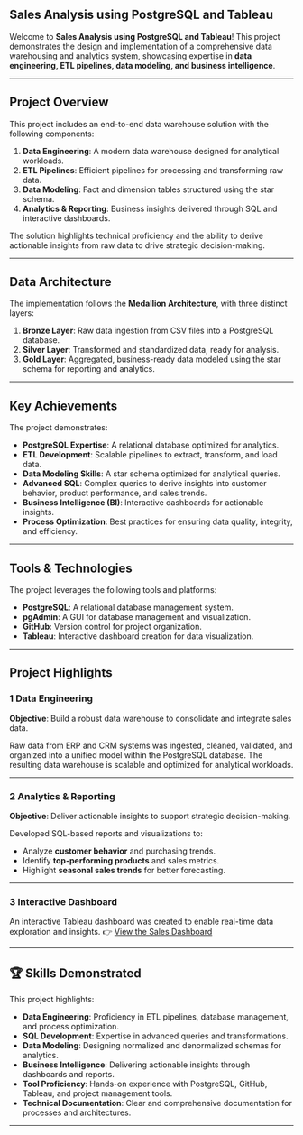 ## Sales Analysis using PostgreSQL and Tableau

Welcome to **Sales Analysis using PostgreSQL and Tableau**!
This project demonstrates the design and implementation of a comprehensive data warehousing and analytics system, showcasing expertise in **data engineering, ETL pipelines, data modeling, and business intelligence**.

---

## Project Overview

This project includes an end-to-end data warehouse solution with the following components:

1. **Data Engineering**: A modern data warehouse designed for analytical workloads.
2. **ETL Pipelines**: Efficient pipelines for processing and transforming raw data.
3. **Data Modeling**: Fact and dimension tables structured using the star schema.
4. **Analytics & Reporting**: Business insights delivered through SQL and interactive dashboards.

The solution highlights technical proficiency and the ability to derive actionable insights from raw data to drive strategic decision-making.

---

##  Data Architecture

The implementation follows the **Medallion Architecture**, with three distinct layers:

1. **Bronze Layer**: Raw data ingestion from CSV files into a PostgreSQL database.
2. **Silver Layer**: Transformed and standardized data, ready for analysis.
3. **Gold Layer**: Aggregated, business-ready data modeled using the star schema for reporting and analytics.

---

## Key Achievements

The project demonstrates:

* **PostgreSQL Expertise**: A relational database optimized for analytics.
* **ETL Development**: Scalable pipelines to extract, transform, and load data.
* **Data Modeling Skills**: A star schema optimized for analytical queries.
* **Advanced SQL**: Complex queries to derive insights into customer behavior, product performance, and sales trends.
* **Business Intelligence (BI)**: Interactive dashboards for actionable insights.
* **Process Optimization**: Best practices for ensuring data quality, integrity, and efficiency.

---

## Tools & Technologies

The project leverages the following tools and platforms:

* **PostgreSQL**: A relational database management system.
* **pgAdmin**: A GUI for database management and visualization.
* **GitHub**: Version control for project organization.
* **Tableau**: Interactive dashboard creation for data visualization.

---

## Project Highlights

### 1️ Data Engineering

**Objective**: Build a robust data warehouse to consolidate and integrate sales data.

Raw data from ERP and CRM systems was ingested, cleaned, validated, and organized into a unified model within the PostgreSQL database. The resulting data warehouse is scalable and optimized for analytical workloads.

---

### 2️ Analytics & Reporting

**Objective**: Deliver actionable insights to support strategic decision-making.

Developed SQL-based reports and visualizations to:

* Analyze **customer behavior** and purchasing trends.
* Identify **top-performing products** and sales metrics.
* Highlight **seasonal sales trends** for better forecasting.

---

### 3️ Interactive Dashboard

An interactive Tableau dashboard was created to enable real-time data exploration and insights.
👉 [View the Sales Dashboard](https://public.tableau.com/app/profile/aayush.pandey4569/viz/SalesDashboard_17498546989540/salesdashboard)

---

## 🏆 Skills Demonstrated

This project highlights:

* **Data Engineering**: Proficiency in ETL pipelines, database management, and process optimization.
* **SQL Development**: Expertise in advanced queries and transformations.
* **Data Modeling**: Designing normalized and denormalized schemas for analytics.
* **Business Intelligence**: Delivering actionable insights through dashboards and reports.
* **Tool Proficiency**: Hands-on experience with PostgreSQL, GitHub, Tableau, and project management tools.
* **Technical Documentation**: Clear and comprehensive documentation for processes and architectures.

---
 
